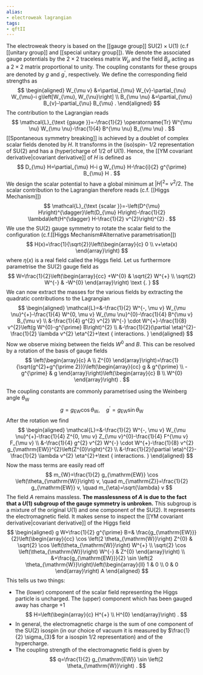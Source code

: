 ```yaml
---
alias:
- electroweak lagrangian
tags:
- qftII
---
```

The electroweak theory is based on the [[gauge group]] $\mathrm{SU}(2) \times \mathrm{U}(1)$ (c.f [[unitary group]] and [[special unitary group]]). We denote the associated gauge potentials by the $2 \times 2$ traceless matrix $W_{\mu}$ and the field $B_{\mu}$ acting as a $2 \times 2$ matrix proportional to unity. The coupling constants for these groups are denoted by $g$ and $g^{\prime}$, respectively. We define the corresponding field strengths as
$$
\begin{aligned}
W_{\mu v} &=\partial_{\mu} W_{v}-\partial_{\nu} W_{\mu}-i g\left[W_{\mu}, W_{\nu}\right] \\
B_{\mu \nu} &=\partial_{\mu} B_{v}-\partial_{\nu} B_{\mu} .
\end{aligned}
$$
The contribution to the Lagrangian reads
$$
\mathcal{L}_{\text {gauge }}=-\frac{1}{2} \operatorname{Tr} W^{\mu \nu} W_{\mu \nu}-\frac{1}{4} B^{\mu \nu} B_{\mu \nu} .
$$
[[Spontaneous symmetry breaking]] is achieved by a doublet of complex scalar fields denoted by $H$. It transforms in the (iso)spin- $1 / 2$ representation of $\mathrm{SU}(2)$ and has a (hyper)charge of $1 / 2$ of $\mathrm{U}(1)$. Hence, the [[YM covariant derivative|covariant derivative]] of $H$ is defined as
$$
D_{\mu} H=\partial_{\mu} H-i g W_{\mu} H-\frac{i}{2} g^{\prime} B_{\mu} H .
$$
We design the scalar potential to have a global minimum at $|H|^{2}=$ $v^{2} / 2$. The scalar contribution to the Lagrangian therefore reads (c.f. [[Higgs Mechanism]])
$$
\mathcal{L}_{\text {scalar }}=-\left(D^{\mu} H\right)^{\dagger}\left(D_{\mu} H\right)-\frac{1}{2} \lambda\left(H^{\dagger} H-\frac{1}{2} v^{2}\right)^{2} .
$$
We use the $\mathrm{SU}(2)$ gauge symmetry to rotate the scalar field to the configuration (c.f.[[Higgs Mechanism#Alternative parametrisation]])
$$
H(x)=\frac{1}{\sqrt{2}}\left(\begin{array}{c}
0 \\
v+\eta(x)
\end{array}\right)
$$
where $\eta(x)$ is a real field called the Higgs field. Let us furthermore parametrise the $\mathrm{SU}(2)$ gauge field as
$$
W=\frac{1}{2}\left(\begin{array}{cc}
+W^{0} & \sqrt{2} W^{+} \\
\sqrt{2} W^{-} & -W^{0}
\end{array}\right) \text {. }
$$
We can now extract the masses for the various fields by extracting the quadratic contributions to the Lagrangian
$$
\begin{aligned}
\mathcal{L}=&-\frac{1}{2} W^{-, \mu v} W_{\mu \nu}^{+}-\frac{1}{4} W^{0, \mu v} W_{\mu \nu}^{0}-\frac{1}{4} B^{\mu v} B_{\mu v} \\
&-\frac{1}{4} g^{2} v^{2} W^{-} \cdot W^{+}-\frac{1}{8} v^{2}\left(g W^{0}-g^{\prime} B\right)^{2} \\
&-\frac{1}{2}(\partial \eta)^{2}-\frac{1}{2} \lambda v^{2} \eta^{2}+\text { interactions. }
\end{aligned}
$$
Now we observe mixing between the fields $W^{0}$ and $B$. This can be resolved by a rotation of the basis of gauge fields 
$$
\left(\begin{array}{c}
A \\
Z^{0}
\end{array}\right)=\frac{1}{\sqrt{g^{2}+g^{\prime 2}}}\left(\begin{array}{cc}
g & g^{\prime} \\
-g^{\prime} & g
\end{array}\right)\left(\begin{array}{c}
B \\
W^{0}
\end{array}\right) .
$$

The coupling constants are commonly parametrised using the Weinberg angle $\theta_{\mathrm{W}}$
$$
g=g_{\mathrm{EW}} \cos \theta_{\mathrm{W}}, \quad g^{\prime}=g_{\mathrm{EW}} \sin \theta_{\mathrm{W}}
$$
After the rotation we find
$$
\begin{aligned}
\mathcal{L}=&-\frac{1}{2} W^{-, \mu v} W_{\mu \nu}^{+}-\frac{1}{4} Z^{0, \mu v} Z_{\mu v}^{0}-\frac{1}{4} F^{\mu v} F_{\mu v} \\
&-\frac{1}{4} g^{2} v^{2} W^{-} \cdot W^{+}-\frac{1}{8} v^{2} g_{\mathrm{EW}}^{2}\left(Z^{0}\right)^{2} \\
&-\frac{1}{2}(\partial \eta)^{2}-\frac{1}{2} \lambda v^{2} \eta^{2}+\text { interactions. }
\end{aligned}
$$
Now the mass terms are easily read off
$$
m_{W}=\frac{1}{2} g_{\mathrm{EW}} \cos \left(\theta_{\mathrm{W}}\right) v, \quad m_{\mathrm{Z}}=\frac{1}{2} g_{\mathrm{EW}} v, \quad m_{\eta}=\sqrt{\lambda} v
$$
The field $A$ remains massless.
**The masslessness of $A$ is due to the fact that a $U(1)$ subgroup of the gauge symmetry is unbroken.** This subgroup is a mixture of the original $\mathrm{U}(1)$ and one component of the $\mathrm{SU}(2)$. It represents the electromagnetic field. It makes sense to inspect the [[YM covariant derivative|covariant derivative]] of the Higgs field
$$
\begin{aligned}
g W+\frac{1}{2} g^{\prime} B=& \frac{g_{\mathrm{EW}}}{2}\left(\begin{array}{cc}
\cos \left(2 \theta_{\mathrm{W}}\right) Z^{0} & \sqrt{2} \cos \left(\theta_{\mathrm{W}}\right) W^{+} \\
\sqrt{2} \cos \left(\theta_{\mathrm{W}}\right) W^{-} & Z^{0}
\end{array}\right) \\
&+\frac{g_{\mathrm{EW}}}{2} \sin \left(2 \theta_{\mathrm{W}}\right)\left(\begin{array}{ll}
1 & 0 \\
0 & 0
\end{array}\right) A
\end{aligned}
$$
This tells us two things:
- The (lower) component of the scalar field representing the Higgs particle is uncharged. The (upper) component which has been gauged away has charge $+1$
$$
H=\left(\begin{array}{c}
H^{+} \\
H^{0}
\end{array}\right) .
$$
- In general, the electromagnetic charge is the sum of one component of the $\mathrm{SU}(2)$ isospin (in our choice of vacuum it is measured by $\frac{1}{2} \sigma_{3}$ for a isospin $1 / 2$ representation) and of the hypercharge.
- The coupling strength of the electromagnetic field is given by
$$
q=\frac{1}{2} g_{\mathrm{EW}} \sin \left(2 \theta_{\mathrm{W}}\right) .
$$